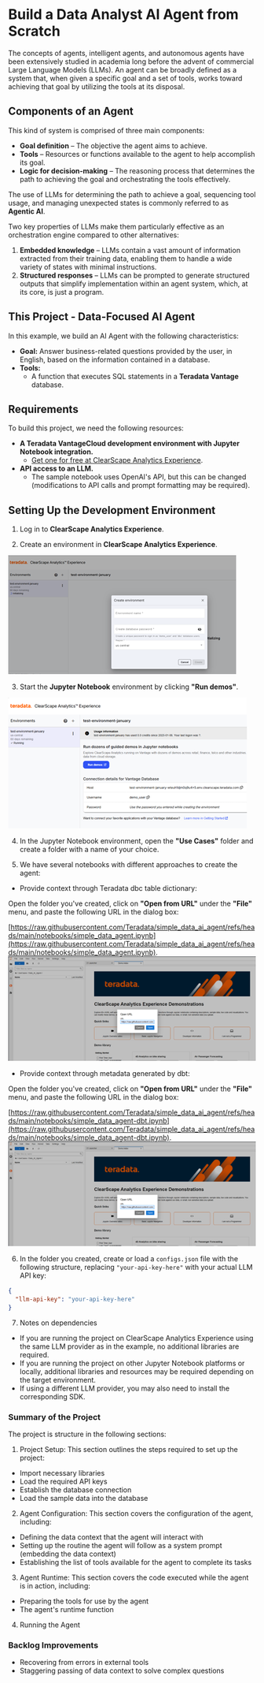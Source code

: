 # Build a Data Analyst AI Agent from Scratch  

The concepts of agents, intelligent agents, and autonomous agents have been extensively studied in academia long before the advent of commercial Large Language Models (LLMs). An agent can be broadly defined as a system that, when given a specific goal and a set of tools, works toward achieving that goal by utilizing the tools at its disposal.  

## Components of an Agent  
This kind of system is comprised of three main components:  
- **Goal definition** – The objective the agent aims to achieve.  
- **Tools** – Resources or functions available to the agent to help accomplish its goal.  
- **Logic for decision-making** – The reasoning process that determines the path to achieving the goal and orchestrating the tools effectively.  

The use of LLMs for determining the path to achieve a goal, sequencing tool usage, and managing unexpected states is commonly referred to as **Agentic AI**.  

Two key properties of LLMs make them particularly effective as an orchestration engine compared to other alternatives:  
1. **Embedded knowledge** – LLMs contain a vast amount of information extracted from their training data, enabling them to handle a wide variety of states with minimal instructions.  
2. **Structured responses** – LLMs can be prompted to generate structured outputs that simplify implementation within an agent system, which, at its core, is just a program.  

## This Project - Data-Focused AI Agent  

In this example, we build an AI Agent with the following characteristics:  

- **Goal:** Answer business-related questions provided by the user, in English, based on the information contained in a database.  
- **Tools:**  
  - A function that executes SQL statements in a **Teradata Vantage** database.  

## Requirements  

To build this project, we need the following resources:  

- **A Teradata VantageCloud development environment with Jupyter Notebook integration.**  
  - [Get one for free at ClearScape Analytics Experience](https://www.teradata.com/getting-started/demos/clearscape-analytics?utm_campaign=gbl-clearscape-analytics-devrel&utm_content=demo&utm_id=7016R000001n3bCQAQ).  
- **API access to an LLM.**  
  - The sample notebook uses OpenAI's API, but this can be changed (modifications to API calls and prompt formatting may be required).  

## Setting Up the Development Environment  

1. Log in to **ClearScape Analytics Experience**.  

2. Create an environment in **ClearScape Analytics Experience**.

![ClearScape Analytics Experience environment creation](./graphics/create_environment.png)

3. Start the **Jupyter Notebook** environment by clicking **"Run demos"**.

![ClearScape Analytics Experience run demo](./graphics/run_jupyter.png)  

4. In the Jupyter Notebook environment, open the **"Use Cases"** folder and create a folder with a name of your choice.

5. We have several notebooks with different approaches to create the agent:

* Provide context through Teradata dbc table dictionary:  

Open the folder you've created, click on **"Open from URL"** under the **"File"** menu, and paste the following URL in the dialog box: 

[https://raw.githubusercontent.com/Teradata/simple_data_ai_agent/refs/heads/main/notebooks/simple_data_agent.ipynb](https://raw.githubusercontent.com/Teradata/simple_data_ai_agent/refs/heads/main/notebooks/simple_data_agent.ipynb). 
![ClearScape Analytics Experience load notebook](./graphics/load_notebook.png)
* Provide context through metadata generated by dbt:

Open the folder you've created, click on **"Open from URL"** under the **"File"** menu, and paste the following URL in the dialog box: 

[https://raw.githubusercontent.com/Teradata/simple_data_ai_agent/refs/heads/main/notebooks/simple_data_agent-dbt.ipynb](https://raw.githubusercontent.com/Teradata/simple_data_ai_agent/refs/heads/main/notebooks/simple_data_agent-dbt.ipynb). 
![ClearScape Analytics Experience load notebook](./graphics/load_notebook.png)

6. In the folder you created, create or load a `configs.json` file with the following structure, replacing `"your-api-key-here"` with your actual LLM API key:  
```json
{
  "llm-api-key": "your-api-key-here"
}
```

7. Notes on dependencies
* If you are running the project on ClearScape Analytics Experience using the same LLM provider as in the example, no additional libraries are required.
* If you are running the project on other Jupyter Notebook platforms or locally, additional libraries and resources may be required depending on the target environment.
* If using a different LLM provider, you may also need to install the corresponding SDK.


### Summary of the Project
The project is structure in the following sections:
1. Project Setup: This section outlines the steps required to set up the project:  
- Import necessary libraries  
- Load the required API keys  
- Establish the database connection  
- Load the sample data into the database  

2. Agent Configuration: This section covers the configuration of the agent, including:  
* Defining the data context that the agent will interact with  
* Setting up the routine the agent will follow as a system prompt (embedding the data context)  
* Establishing the list of tools available for the agent to complete its tasks

3. Agent Runtime: This section covers the code executed while the agent is in action, including:
* Preparing the tools for use by the agent
* The agent's runtime function

4. Running the Agent

### Backlog Improvements
- Recovering from errors in external tools
- Staggering passing of data context to solve complex questions